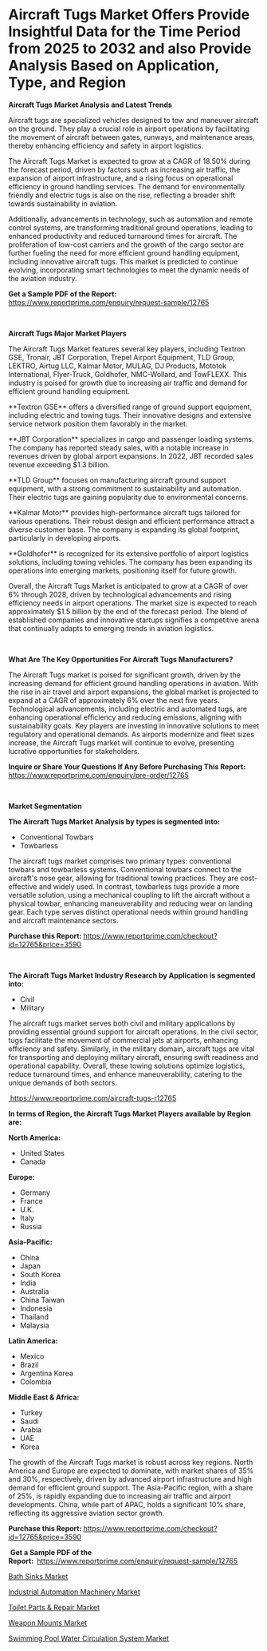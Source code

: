 <p><h1>Aircraft Tugs Market Offers Provide Insightful Data for the Time Period from 2025 to 2032 and also Provide Analysis Based on Application, Type, and Region</h1></p><p><strong>Aircraft Tugs Market Analysis and Latest Trends</strong></p>
<p><p>Aircraft tugs are specialized vehicles designed to tow and maneuver aircraft on the ground. They play a crucial role in airport operations by facilitating the movement of aircraft between gates, runways, and maintenance areas, thereby enhancing efficiency and safety in airport logistics.</p><p>The Aircraft Tugs Market is expected to grow at a CAGR of 18.50% during the forecast period, driven by factors such as increasing air traffic, the expansion of airport infrastructure, and a rising focus on operational efficiency in ground handling services. The demand for environmentally friendly and electric tugs is also on the rise, reflecting a broader shift towards sustainability in aviation. </p><p>Additionally, advancements in technology, such as automation and remote control systems, are transforming traditional ground operations, leading to enhanced productivity and reduced turnaround times for aircraft. The proliferation of low-cost carriers and the growth of the cargo sector are further fueling the need for more efficient ground handling equipment, including innovative aircraft tugs. This market is predicted to continue evolving, incorporating smart technologies to meet the dynamic needs of the aviation industry.</p></p>
<p><strong>Get a Sample PDF of the Report:&nbsp;</strong> <a href="https://www.reportprime.com/enquiry/request-sample/12765?utm_campaign=1943&utm_medium=2&utm_source=Github&utm_content=ia&utm_term=19032025&utm_id=aircraft-tugs">https://www.reportprime.com/enquiry/request-sample/12765</a></p>
<p>&nbsp;</p>
<p><strong>Aircraft Tugs Major Market Players</strong></p>
<p><p>The Aircraft Tugs Market features several key players, including Textron GSE, Tronair, JBT Corporation, Trepel Airport Equipment, TLD Group, LEKTRO, Airtug LLC, Kalmar Motor, MULAG, DJ Products, Mototok International, Flyer-Truck, Goldhofer, NMC-Wollard, and TowFLEXX. This industry is poised for growth due to increasing air traffic and demand for efficient ground handling equipment.</p><p>**Textron GSE** offers a diversified range of ground support equipment, including electric and towing tugs. Their innovative designs and extensive service network position them favorably in the market.</p><p>**JBT Corporation** specializes in cargo and passenger loading systems. The company has reported steady sales, with a notable increase in revenues driven by global airport expansions. In 2022, JBT recorded sales revenue exceeding $1.3 billion.</p><p>**TLD Group** focuses on manufacturing aircraft ground support equipment, with a strong commitment to sustainability and automation. Their electric tugs are gaining popularity due to environmental concerns.</p><p>**Kalmar Motor** provides high-performance aircraft tugs tailored for various operations. Their robust design and efficient performance attract a diverse customer base. The company is expanding its global footprint, particularly in developing airports.</p><p>**Goldhofer** is recognized for its extensive portfolio of airport logistics solutions, including towing vehicles. The company has been expanding its operations into emerging markets, positioning itself for future growth.</p><p>Overall, the Aircraft Tugs Market is anticipated to grow at a CAGR of over 6% through 2028, driven by technological advancements and rising efficiency needs in airport operations. The market size is expected to reach approximately $1.5 billion by the end of the forecast period. The blend of established companies and innovative startups signifies a competitive arena that continually adapts to emerging trends in aviation logistics.</p></p>
<p>&nbsp;</p>
<p><strong>What Are The Key Opportunities For Aircraft Tugs Manufacturers?</strong></p>
<p><p>The Aircraft Tugs market is poised for significant growth, driven by the increasing demand for efficient ground handling operations in aviation. With the rise in air travel and airport expansions, the global market is projected to expand at a CAGR of approximately 6% over the next five years. Technological advancements, including electric and automated tugs, are enhancing operational efficiency and reducing emissions, aligning with sustainability goals. Key players are investing in innovative solutions to meet regulatory and operational demands. As airports modernize and fleet sizes increase, the Aircraft Tugs market will continue to evolve, presenting lucrative opportunities for stakeholders.</p></p>
<p><strong>Inquire or Share Your Questions If Any Before Purchasing This Report:</strong> <a href="https://www.reportprime.com/enquiry/pre-order/12765?utm_campaign=1943&utm_medium=2&utm_source=Github&utm_content=ia&utm_term=19032025&utm_id=aircraft-tugs">https://www.reportprime.com/enquiry/pre-order/12765</a></p>
<p>&nbsp;</p>
<p><strong>Market Segmentation</strong></p>
<p><strong>The Aircraft Tugs Market Analysis by types is segmented into:</strong></p>
<p><ul><li>Conventional Towbars</li><li>Towbarless</li></ul></p>
<p><p>The aircraft tugs market comprises two primary types: conventional towbars and towbarless systems. Conventional towbars connect to the aircraft's nose gear, allowing for traditional towing practices. They are cost-effective and widely used. In contrast, towbarless tugs provide a more versatile solution, using a mechanical coupling to lift the aircraft without a physical towbar, enhancing maneuverability and reducing wear on landing gear. Each type serves distinct operational needs within ground handling and aircraft maintenance sectors.</p></p>
<p><strong>Purchase this Report:&nbsp;</strong><a href="https://www.reportprime.com/checkout?id=12765&price=3590&utm_campaign=1943&utm_medium=2&utm_source=Github&utm_content=ia&utm_term=19032025&utm_id=aircraft-tugs">https://www.reportprime.com/checkout?id=12765&price=3590</a></p>
<p>&nbsp;</p>
<p><strong>The Aircraft Tugs Market Industry Research by Application is segmented into:</strong></p>
<p><ul><li>Civil</li><li>Military</li></ul></p>
<p><p>The aircraft tugs market serves both civil and military applications by providing essential ground support for aircraft operations. In the civil sector, tugs facilitate the movement of commercial jets at airports, enhancing efficiency and safety. Similarly, in the military domain, aircraft tugs are vital for transporting and deploying military aircraft, ensuring swift readiness and operational capability. Overall, these towing solutions optimize logistics, reduce turnaround times, and enhance maneuverability, catering to the unique demands of both sectors.</p></p>
<p><a href="https://www.reportprime.com/aircraft-tugs-r12765?utm_campaign=1943&utm_medium=2&utm_source=Github&utm_content=ia&utm_term=19032025&utm_id=aircraft-tugs">&nbsp;https://www.reportprime.com/aircraft-tugs-r12765</a></p>
<p><strong>In terms of Region, the Aircraft Tugs Market Players available by Region are:</strong></p>
<p>
    <p> <strong> North America: </strong>
        <ul>
            <li>United States</li>
            <li>Canada</li>
        </ul>
        </p> 
    <p> <strong> Europe: </strong>
        <ul>
            <li>Germany</li>
            <li>France</li>
            <li>U.K.</li>
            <li>Italy</li>
            <li>Russia</li>
        </ul>
        </p> 
    <p> <strong> Asia-Pacific: </strong>
        <ul>
            <li>China</li>
            <li>Japan</li>
            <li>South Korea</li>
            <li>India</li>
            <li>Australia</li>
            <li>China Taiwan</li>
            <li>Indonesia</li>
            <li>Thailand</li>
            <li>Malaysia</li>
        </ul>
        </p> 
    <p> <strong> Latin America: </strong>
        <ul>
            <li>Mexico</li>
            <li>Brazil</li>
            <li>Argentina Korea</li>
            <li>Colombia</li>
        </ul>
        </p> 
    <p> <strong> Middle East & Africa: </strong>
        <ul>
            <li>Turkey</li>
            <li>Saudi</li>
            <li>Arabia</li>
            <li>UAE</li>
            <li>Korea</li>
        </ul>
    </p>
    </p>
<p><p>The growth of the Aircraft Tugs market is robust across key regions. North America and Europe are expected to dominate, with market shares of 35% and 30%, respectively, driven by advanced airport infrastructure and high demand for efficient ground support. The Asia-Pacific region, with a share of 25%, is rapidly expanding due to increasing air traffic and airport developments. China, while part of APAC, holds a significant 10% share, reflecting its aggressive aviation sector growth.</p></p>
<p><strong>Purchase this Report: </strong><a href="https://www.reportprime.com/checkout?id=12765&price=3590&utm_campaign=1943&utm_medium=2&utm_source=Github&utm_content=ia&utm_term=19032025&utm_id=aircraft-tugs">https://www.reportprime.com/checkout?id=12765&price=3590</a></p>
<p>&nbsp;<strong>Get a Sample PDF of the Report:&nbsp;&nbsp;</strong><a href="https://www.reportprime.com/enquiry/request-sample/12765?utm_campaign=1943&utm_medium=2&utm_source=Github&utm_content=ia&utm_term=19032025&utm_id=aircraft-tugs">https://www.reportprime.com/enquiry/request-sample/12765</a></p>
<p><strong></strong></p>
<p><p><a href="https://github.com/dubelsuehsik/Market-Research-Report-List-1/blob/main/bath-sinks-market.md?utm_campaign=1943&utm_medium=2&utm_source=Github&utm_content=ia&utm_term=19032025&utm_id=aircraft-tugs">Bath Sinks Market</a></p><p><a href="https://github.com/nikkoureta1y/Market-Research-Report-List-1/blob/main/industrial-automation-machinery-market.md?utm_campaign=1943&utm_medium=2&utm_source=Github&utm_content=ia&utm_term=19032025&utm_id=aircraft-tugs">Industrial Automation Machinery Market</a></p><p><a href="https://github.com/lolahberkik5/Market-Research-Report-List-1/blob/main/toilet-parts-repair-market.md?utm_campaign=1943&utm_medium=2&utm_source=Github&utm_content=ia&utm_term=19032025&utm_id=aircraft-tugs">Toilet Parts & Repair Market</a></p><p><a href="https://github.com/bloggglazaie/Market-Research-Report-List-1/blob/main/weapon-mounts-market.md?utm_campaign=1943&utm_medium=2&utm_source=Github&utm_content=ia&utm_term=19032025&utm_id=aircraft-tugs">Weapon Mounts Market</a></p><p><a href="https://github.com/stvnpukaj10/Market-Research-Report-List-1/blob/main/swimming-pool-water-circulation-system-market.md?utm_campaign=1943&utm_medium=2&utm_source=Github&utm_content=ia&utm_term=19032025&utm_id=aircraft-tugs">Swimming Pool Water Circulation System Market</a></p></p>